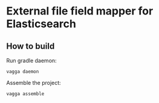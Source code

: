 # External file field mapper for Elasticsearch

## How to build

Run gradle daemon:

```
vagga daemon
```

Assemble the project:

```
vagga assemble
```
